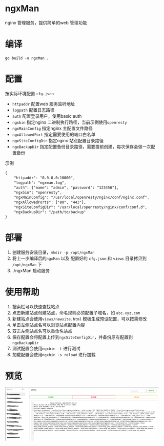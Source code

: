 # ngxMan

nginx 管理服务，提供简单的web 管理功能

# 编译
```
go build -o ngxMan .
```

# 配置

按实际环境配置 `cfg.json`

- `httpaddr` 配置web 服务监听地址
- `logpath` 配置日志路径
- `auth` 配置登录用户，使用basic auth
- `ngxbin` 指定nginx 二进制执行路径，当前示例使用`openresty`
- `ngxMainConfig` 指定nginx 主配置文件路径
- `ngxAllowedPort` 指定需要使用的端口白名单
- `ngxSiteConfigDir` 指定nginx 站点配置目录路径
- `ngxBackupDir` 指定配置备份目录路径，需要提前创建，每次保存会做一次配置备份


示例
```
{
    "httpaddr": "0.0.0.0:10000",
    "logpath": "ngxman.log",
    "auth": {"name": "admin", "password": "123456"},
    "ngxbin": "openresty",
    "ngxMainConfig": "/usr/local/openresty/nginx/conf/nginx.conf",
    "ngxAllowedPorts": ["80", "443"],
    "ngxSiteConfigDir": "/usr/local/openresty/nginx/conf/conf.d",
    "ngxBackupDir": "/path/to/backup"
}
```


# 部署
1. 创建服务安装目录，`mkdir -p /opt/ngxMan`
2. 将上一步编译后的`ngxMan` 以及 配置好的 `cfg.json` 和 `views` 目录拷贝到 `/opt/ngxMan` 下
3. ./ngxMan 启动服务


# 使用帮助
1. 搜索栏可以快速查找站点
2. 点击新建站点创建站点，命名规则必须配置子域名，如 `abc.xyz.com` 
3. 新建站点会使用`views/newsite.html` 模板生成预设配置，可以按需修改
4. 单击左侧站点名可以浏览站点配置内容 
5. 双击左侧站点名可以重命名站点
6. 保存配置会将配置上传到`ngxSiteConfigDir`，并备份原有配置到`ngxBackupDir`
7. 测试配置会使用`ngxbin -t` 进行测试
8. 加载配置会使用`ngxbin -s reload` 进行加载

# 预览
![ngxMan](img/ngxMan.png)
